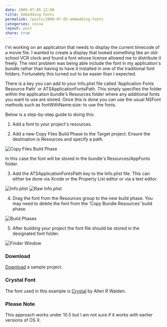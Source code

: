 ```yaml
---
date: 2009-07-05 12:00
title: Embedding Fonts
permalink: /posts/2009-07-05-embedding-fonts
categories: cocoa
layout: post
share: true
---
```


I'm working on an application that needs to display the current timecode of a movie file. I wanted to create a display that looked something like an old-school VCR clock and found a font whose license allowed me to distribute it freely. The next problem was being able include the font in my application's bundle rather than having to have it installed in one of the traditional font folders. Fortunately this turned out to be easier than I expected.

There is a key you can add to your Info.plist file called 'Application Fonts Resource Path' or ATSApplicationFontsPath. This simply specifies the folder within the application bundle's Resources folder where any additional fonts you want to use are stored. Once this is done you can use the usual NSFont methods such as fontWithName:size: to use the fonts.

Below is a step-by-step guide to doing this:

1. Add a font to your project's resources.

2. Add a new Copy Files Build Phase to the Target project. Ensure the destination is Resources and specify a path.

<img src="http://images.swwritings.com/2009-07-05-embedding-fonts-01.png" alt="Copy Files Build Phase" />

In this case the font will be stored in the bundle's Resources/AppFonts folder.

3. Add the ATSApplicationFontsPath key to the Info.plist file. This can either be done via Xcode or the Property List editor or via a text editor.

<img src="http://images.swwritings.com/2009-07-05-embedding-fonts-02.png" alt="Info.plist" />

<img src="http://images.swwritings.com/2009-07-05-embedding-fonts-03.png" alt="Raw Info.plist" />

4. Drag the font from the Resources group to the new build phase. You may need to delete the font from the 'Copy Bundle Resources' build phase.

<img src="http://images.swwritings.com/2009-07-05-embedding-fonts-04.png" alt="Build Phases" />

5. After building your project the font file should be stored in the designated font folder.

<img src="http://images.swwritings.com/2009-07-05-embedding-fonts-05.png" alt="Finder Window" />

### Download
[Download](http://images.swwritings.com/2009-07-05-embedding-fonts.zip) a sample project.

### Crystal Font
The font used in this example is [Crystal](http://www.fontspace.com/allen-r-walden/crystal) by Allen R Walden.

### Please Note
This approach works under 10.5 but I am not sure if it works with earlier versions of OS X.
